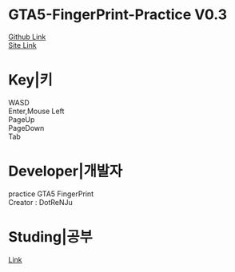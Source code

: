 # GTA5-FingerPrint-Practice V0.3
[Github Link](https://github.com/RepofKorDHK/GTA5-FingerPrint-Practice)<br>
[Site Link](https://gitdonghun.github.io/GTA5-FingerPrint-Practice/)<br>
# Key|키
WASD<br>
Enter,Mouse Left<br>
PageUp<br>
PageDown<br>
Tab<br>
# Developer|개발자
practice GTA5 FingerPrint<br>
Creator : DotReNJu<br>
# Studing|공부
[Link](https://www.zerocho.com/category/JavaScript/post/57432d2aa48729787807c3fc)<br>
